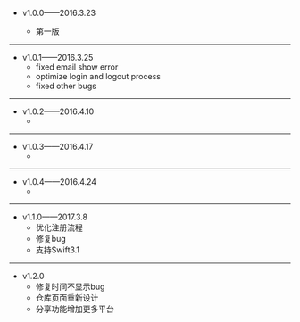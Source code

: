 


* v1.0.0——2016.3.23

  * 第一版
***
* v1.0.1——2016.3.25
  - fixed email show error
  - optimize login and logout process
  - fixed other bugs
***
* v1.0.2——2016.4.10
  * ​
***
* v1.0.3——2016.4.17
  * ​
***
* v1.0.4——2016.4.24
  * ​
***
* v1.1.0——2017.3.8
  * 优化注册流程
  * 修复bug
  * 支持Swift3.1
***

* v1.2.0
  * 修复时间不显示bug
  * 仓库页面重新设计
  * 分享功能增加更多平台



